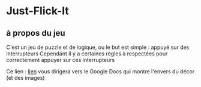 # Just-Flick-It

## à propos du jeu

C'est un jeu de puzzle et de logique, ou le but est simple : appuyé sur des interrupteurs
Cependant il y a certaines règles à respectées pour correctement appuyer sur ces interrupteurs

Ce lien : [lien](https://docs.google.com/document/d/1ZjwOaMmddVTplFQ9zmvSXf-faN5H1pEyfLEwB4VWLZ0/edit?usp=sharing) vous dirigera vers le Google Docs qui montre l'envers du décor (et des images)
